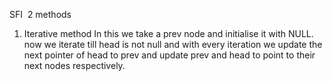 SFI
​
2 methods
1. Iterative method
In this we take a prev node and initialise it with NULL. now we iterate till head is not null
and with every iteration we update the next pointer of head to prev and update prev and
head to point to their next nodes respectively.